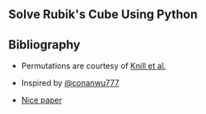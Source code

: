 ## Solve Rubik's Cube Using Python

## Bibliography

* Permutations are courtesy of [Knill et al.](http://www.math.harvard.edu/~knill/offprints/sigsam1987.pdf)
* Inspired by [@conanwu777](https://github.com/conanwu777/rubik)

* [Nice paper](https://math.stackexchange.com/questions/1362471/rubiks-cube-thistlethwaite-four-phase-algorithm)